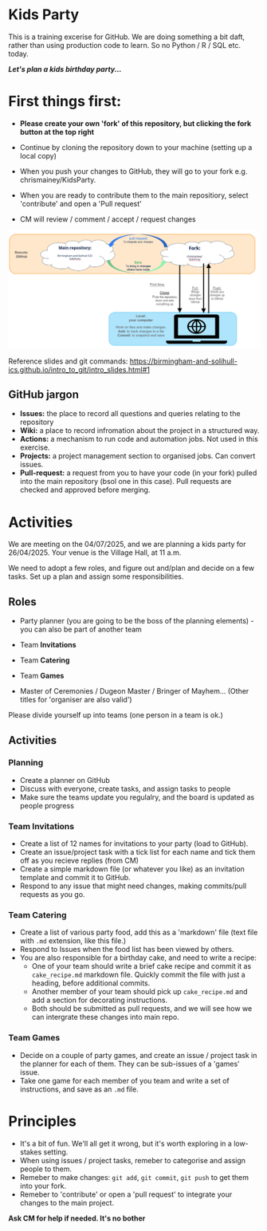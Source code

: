 # Kids Party

This is a training excerise for GitHub.  We are doing something a bit daft, rather than using production code to learn.
So no Python / R / SQL etc. today.

___Let's plan a kids birthday party...___

# First things first:
+ __Please create your own 'fork' of this repository, but clicking the fork button at the top right__
+ Continue by cloning the repository down to your machine (setting up a local copy)

+ When you push your changes to GitHub, they will go to your fork e.g. chrismainey/KidsParty.
+ When you are ready to contribute them to the main repositiory, select 'contribute' and open a 'Pull request'
+ CM will review / comment / accept / request changes

![GitHub - pull request diagram](/assets/images/github_mechanics.png)


Reference slides and git commands: https://birmingham-and-solihull-ics.github.io/intro_to_git/intro_slides.html#1

## GitHub jargon 

+ __Issues:__ the place to record all questions and queries relating to the repository
+ __Wiki:__ a place to record infromation about the project in a structured way.
+ __Actions:__ a mechanism to run code and automation jobs.  Not used in this exercise.
+ __Projects:__ a project management section to organised jobs.  Can convert issues.
+ __Pull-request:__ a request from you to have your code (in your fork) pulled into the main repository (bsol one in this case). Pull requests are checked and approved before merging.


# Activities

We are meeting on the 04/07/2025, and we are planning a kids party for 26/04/2025.
Your venue is the Village Hall, at 11 a.m.

We need to adopt a few roles, and figure out and/plan and decide on a few tasks.
Set up a plan and assign some responsibilities.

## Roles

+ Party planner (you are going to be the boss of the planning elements)  -  you can also be part of another team


+ Team __Invitations__
+ Team __Catering__
+ Team __Games__
+ Master of Ceremonies / Dugeon Master / Bringer of Mayhem...  (Other titles for 'organiser are also valid')

Please divide yourself up into teams (one person in a team is ok.)





## Activities

### Planning
+ Create a planner on GitHub
+ Discuss with everyone, create tasks, and assign tasks to people
+ Make sure the teams update you regulalry, and the board is updated as people progress

### Team Invitations

+ Create a list of 12 names for invitations to your party (load to GitHub).
+ Create an issue/project task with a tick list for each name and tick them off as you recieve replies (from CM)
+ Create a simple markdown file (or whatever you like) as an invitation template and commit it to GitHub.
+ Respond to any issue that might need changes, making commits/pull requests as you go.


### Team Catering

+ Create a list of various party food, add this as a 'markdown' file (text file with `.md` extension, like this file.)
+ Respond to Issues when the food list has been viewed by others.
+ You are also responsible for a birthday cake, and need to write a recipe:
    + One of your team should write a brief cake recipe and commit it as `cake_recipe.md` markdown file. Quickly commit the file with just a heading, before additional commits.
    + Another member of your team should pick up `cake_recipe.md` and add a section for decorating instructions.
    + Both should be submitted as pull requests, and we will see how we can intergrate these changes into main repo.



### Team Games

+ Decide on a couple of party games, and create an issue / project task in the planner for each of them.  They can be sub-issues of a 'games' issue.
+ Take one game for each member of you team and write a set of instructions, and save as an `.md` file.



# Principles

+ It's a bit of fun.  We'll all get it wrong, but it's worth exploring in a low-stakes setting.
+ When using issues / project tasks, remeber to categorise and assign people to them.
+ Remeber to make changes: `git add`, `git commit`, `git push` to get them into your fork.
+ Remeber to 'contribute' or open a 'pull request' to integrate your changes to the main project.

__Ask CM for help if needed.  It's no bother__